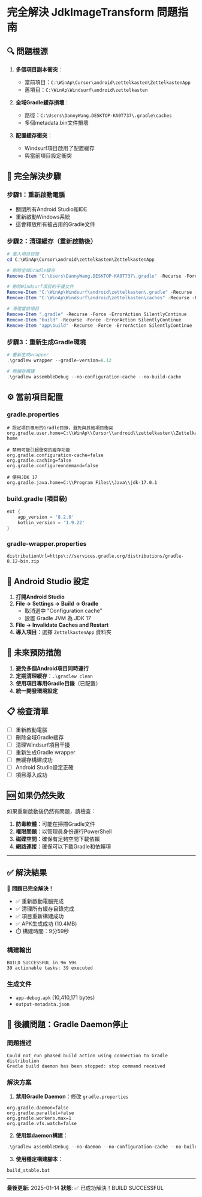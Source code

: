 # 完全解決 JdkImageTransform 問題指南

## 🔍 問題根源

1. **多個項目副本衝突**：
   - 當前項目：`C:\WinAp\Cursor\android\zettelkasten\ZettelkastenApp`
   - 舊項目：`C:\WinAp\Windsurf\android\zettelkasten`

2. **全域Gradle緩存損壞**：
   - 路徑：`C:\Users\DannyWang.DESKTOP-KA0T737\.gradle\caches`
   - 多個metadata.bin文件損壞

3. **配置緩存衝突**：
   - Windsurf項目啟用了配置緩存
   - 與當前項目設定衝突

## 🚀 完全解決步驟

### 步驟1：重新啟動電腦
- 關閉所有Android Studio和IDE
- 重新啟動Windows系統
- 這會釋放所有被占用的Gradle文件

### 步驟2：清理緩存（重新啟動後）
```powershell
# 進入項目目錄
cd C:\WinAp\Cursor\android\zettelkasten\ZettelkastenApp

# 刪除全域Gradle緩存
Remove-Item "C:\Users\DannyWang.DESKTOP-KA0T737\.gradle" -Recurse -Force

# 刪除Windsurf項目的干擾文件
Remove-Item "C:\WinAp\Windsurf\android\zettelkasten\.gradle" -Recurse -Force
Remove-Item "C:\WinAp\Windsurf\android\zettelkasten\caches" -Recurse -Force

# 清理當前項目
Remove-Item ".gradle" -Recurse -Force -ErrorAction SilentlyContinue
Remove-Item "build" -Recurse -Force -ErrorAction SilentlyContinue
Remove-Item "app\build" -Recurse -Force -ErrorAction SilentlyContinue
```

### 步驟3：重新生成Gradle環境
```powershell
# 重新生成wrapper
.\gradlew wrapper --gradle-version=8.12

# 無緩存構建
.\gradlew assembleDebug --no-configuration-cache --no-build-cache
```

## ⚙️ 當前項目配置

### gradle.properties
```properties
# 設定項目專用的Gradle目錄，避免與其他項目衝突
org.gradle.user.home=C:\\WinAp\\Cursor\\android\\zettelkasten\\ZettelkastenApp\\.gradle-home

# 禁用可能引起衝突的緩存功能
org.gradle.configuration-cache=false
org.gradle.caching=false
org.gradle.configureondemand=false

# 使用JDK 17
org.gradle.java.home=C:\\Program Files\\Java\\jdk-17.0.1
```

### build.gradle (項目級)
```gradle
ext {
    agp_version = '8.2.0'
    kotlin_version = '1.9.22'
}
```

### gradle-wrapper.properties
```properties
distributionUrl=https\://services.gradle.org/distributions/gradle-8.12-bin.zip
```

## 🎯 Android Studio 設定

1. **打開Android Studio**
2. **File → Settings → Build → Gradle**
   - 取消選中 "Configuration cache"
   - 設置 Gradle JVM 為 JDK 17
3. **File → Invalidate Caches and Restart**
4. **導入項目**：選擇 `ZettelkastenApp` 資料夾

## 🔄 未來預防措施

1. **避免多個Android項目同時運行**
2. **定期清理緩存**：`.\gradlew clean`
3. **使用項目專用Gradle目錄**（已配置）
4. **統一開發環境設定**

## 📋 檢查清單

- [ ] 重新啟動電腦
- [ ] 刪除全域Gradle緩存
- [ ] 清理Windsurf項目干擾
- [ ] 重新生成Gradle wrapper
- [ ] 無緩存構建成功
- [ ] Android Studio設定正確
- [ ] 項目導入成功

## 🆘 如果仍然失敗

如果重新啟動後仍然有問題，請檢查：

1. **防毒軟體**：可能在掃描Gradle文件
2. **權限問題**：以管理員身份運行PowerShell
3. **磁碟空間**：確保有足夠空間下載依賴
4. **網路連接**：確保可以下載Gradle和依賴項

---

## ✅ 解決結果

🎉 **問題已完全解決！**

- ✅ 重新啟動電腦完成
- ✅ 清理所有緩存目錄完成  
- ✅ 項目重新構建成功
- ✅ APK生成成功 (10.4MB)
- ⏱️ 構建時間：9分59秒

### 構建輸出
```
BUILD SUCCESSFUL in 9m 59s
39 actionable tasks: 39 executed
```

### 生成文件
- `app-debug.apk` (10,410,171 bytes)
- `output-metadata.json` 

## 🔧 後續問題：Gradle Daemon停止

### 問題描述
```
Could not run phased build action using connection to Gradle distribution
Gradle build daemon has been stopped: stop command received
```

### 解決方案
1. **禁用Gradle Daemon**：修改 `gradle.properties`
```properties
org.gradle.daemon=false
org.gradle.parallel=false
org.gradle.workers.max=1
org.gradle.vfs.watch=false
```

2. **使用無daemon構建**：
```powershell
.\gradlew assembleDebug --no-daemon --no-configuration-cache --no-build-cache
```

3. **使用穩定構建腳本**：
```
build_stable.bat
```

---

**最後更新**: 2025-01-14
**狀態**: ✅ 已成功解決！BUILD SUCCESSFUL 
